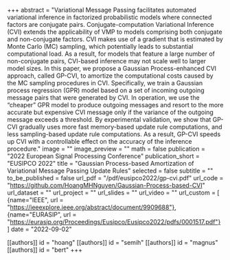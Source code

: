 +++
abstract = "Variational Message Passing facilitates automated variational inference in factorized probabilistic models where connected factors are conjugate pairs. Conjugate-computation Variational Inference (CVI) extends the applicability of VMP to models comprising both conjugate and non-conjugate factors. CVI makes use of a gradient that is estimated by Monte Carlo (MC) sampling, which potentially leads to substantial computational load. As a result, for models that feature a large number of non-conjugate pairs, CVI-based inference may not scale well to larger model sizes. In this paper, we propose a Gaussian Process-enhanced CVI approach, called GP-CVI, to amortize the computational costs caused by the MC sampling procedures in CVI. Specifically, we train a Gaussian process regression (GPR) model based on a set of incoming outgoing message pairs that were generated by CVI. In operation, we use the “cheaper” GPR model to produce outgoing messages and resort to the more accurate but expensive CVI message only if the variance of the outgoing message exceeds a threshold. By experimental validation, we show that GP-CVI gradually uses more fast memory-based update rule computations, and less sampling-based update rule computations. As a result, GP-CVI speeds up CVI with a controllable effect on the accuracy of the inference procedure."
image = ""
image_preview = ""
math = false
publication = "2022 European Signal Processing Conference"
publication_short = "EUSIPCO 2022"
title = "Gaussian Process-based Amortization of Variational Message Passing Update Rules"
selected = false
subtitle = ""
to_be_published = false
url_pdf = "/pdf/eusipco2022/gp-cvi.pdf"
url_code = "https://github.com/HoangMHNguyen/Gaussian-Process-based-CVI"
url_dataset = ""
url_project = ""
url_slides = ""
url_video = ""
url_custom = [  
    {name="IEEE", url = "https://ieeexplore.ieee.org/abstract/document/9909688"},
    {name="EURASIP", url = "https://eurasip.org/Proceedings/Eusipco/Eusipco2022/pdfs/0001517.pdf"}
]
date = "2022-09-02"

[[authors]]
    id = "hoang"
[[authors]]
    id = "semih"
[[authors]]
    id = "magnus"
[[authors]]
    id = "bert"
+++
